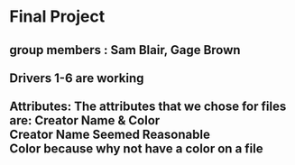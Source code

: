 # Final Project

group members : Sam Blair, Gage Brown
<br><br>Drivers 1-6 are working<br><br>
Attributes: The attributes that we chose for files are: Creator Name & Color <br>
Creator Name Seemed Reasonable <br>
Color because why not have a color on a file <br>
------------------------------------------------------
